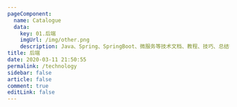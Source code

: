 ```yaml
---
pageComponent: 
  name: Catalogue
  data: 
    key: 01.后端
    imgUrl: /img/other.png
    description: Java、Spring、SpringBoot、微服务等技术文档、教程、技巧、总结等文章
title: 后端
date: 2020-03-11 21:50:55
permalink: /technology
sidebar: false
article: false
comment: true
editLink: false
---
```

